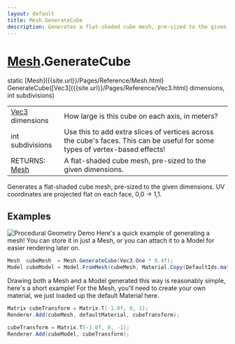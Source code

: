 ```yaml
---
layout: default
title: Mesh.GenerateCube
description: Generates a flat-shaded cube mesh, pre-sized to the given dimensions. UV coordinates are projected flat on each face, 0,0 -> 1,1.
---
```

# [Mesh]({{site.url}}/Pages/Reference/Mesh.html).GenerateCube

<div class='signature' markdown='1'>
static [Mesh]({{site.url}}/Pages/Reference/Mesh.html) GenerateCube([Vec3]({{site.url}}/Pages/Reference/Vec3.html) dimensions, int subdivisions)
</div>

|  |  |
|--|--|
|[Vec3]({{site.url}}/Pages/Reference/Vec3.html) dimensions|How large is this cube on each axis, in meters?|
|int subdivisions|Use this to add extra slices of vertices across the cube's              faces. This can be useful for some types of vertex-based effects!|
|RETURNS: [Mesh]({{site.url}}/Pages/Reference/Mesh.html)|A flat-shaded cube mesh, pre-sized to the given dimensions.|

Generates a flat-shaded cube mesh, pre-sized to the given
dimensions. UV coordinates are projected flat on each face, 0,0 -> 1,1.




## Examples

![Procedural Geometry Demo]({{site.url}}/img/screenshots/ProceduralGeometry.jpg)
Here's a quick example of generating a mesh! You can store it in just a
Mesh, or you can attach it to a Model for easier rendering later on.
```csharp
Mesh  cubeMesh  = Mesh.GenerateCube(Vec3.One * 0.4f);
Model cubeModel = Model.FromMesh(cubeMesh, Material.Copy(DefaultIds.material));
```
Drawing both a Mesh and a Model generated this way is reasonably simple,
here's a short example! For the Mesh, you'll need to create your own material,
we just loaded up the default Material here.
```csharp
Matrix cubeTransform = Matrix.T(-1.0f, 0, 1);
Renderer.Add(cubeMesh, defaultMaterial, cubeTransform);

cubeTransform = Matrix.T(-1.0f, 0, -1);
Renderer.Add(cubeModel, cubeTransform);
```

